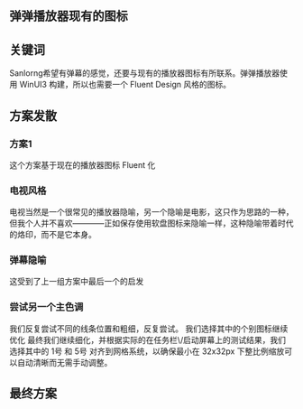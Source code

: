 ## 弹弹播放器现有的图标

## 关键词

Sanlorng希望有弹幕的感觉，还要与现有的播放器图标有所联系。弹弹播放器使用 WinUI3 构建，所以也需要一个 Fluent Design 风格的图标。

## 方案发散

### 方案1
这个方案基于现在的播放器图标 Fluent 化

### 电视风格
电视当然是一个很常见的播放器隐喻，另一个隐喻是电影，这只作为思路的一种，但我个人并不喜欢————正如保存使用软盘图标来隐喻一样，这种隐喻带着时代的烙印，而不是它本身。

### 弹幕隐喻

这受到了上一组方案中最后一个的启发

### 尝试另一个主色调

我们反复尝试不同的线条位置和粗细，反复尝试。
我们选择其中的个别图标继续优化
最终我们继续细化，并根据实际的在任务栏\\/启动屏幕上的测试结果，我们选择其中的 1号 和 5号 对齐到网格系统，以确保最小在 32x32px 下整比例缩放可以自动清晰而无需手动调整。

## 最终方案
